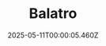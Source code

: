 ---
title: "Balatro"
id: 2379780
date: 2025-05-11T00:00:05.460Z
link: games/steam/recent/balatro
image: http://media.steampowered.com/steamcommunity/public/images/apps/2379780/b6018068070ab0e23561694c11f7950dd6f4c752.jpg
playtime_2weeks: 49
playtime_forever: 8050
playtime_windows_forever: 0
playtime_mac_forever: 192
playtime_linux_forever: 7858
playtime_deck_forever: 7858
---
